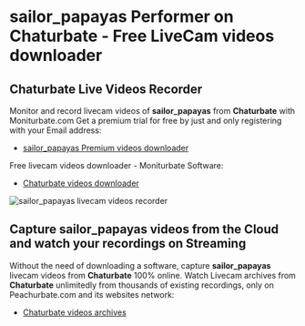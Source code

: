 # sailor_papayas Performer on Chaturbate - Free LiveCam videos downloader

## Chaturbate Live Videos Recorder

Monitor and record livecam videos of **sailor_papayas** from **Chaturbate** with Moniturbate.com
Get a premium trial for free by just and only registering with your Email address:
* [sailor_papayas Premium videos downloader](https://moniturbate.com/request-demo-licence-key.html)

Free livecam videos downloader - Moniturbate Software:
* [Chaturbate videos downloader](https://moniturbate.com/moniturbate-download-software.html)

![sailor_papayas livecam videos recorder](https://peachurnet.com/templates/moniturbate-software.png)


## Capture sailor_papayas videos from the Cloud and watch your recordings on Streaming

Without the need of downloading a software, capture **sailor_papayas** livecam videos from **Chaturbate** 100% online.
Watch Livecam archives from **Chaturbate** unlimitedly from thousands of existing recordings, only on Peachurbate.com and its websites network:
* [Chaturbate videos archives](https://peachurnet.com/)